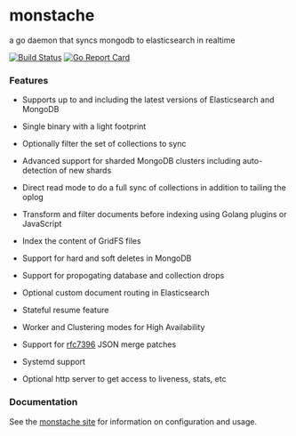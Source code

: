 # monstache
a go daemon that syncs mongodb to elasticsearch in realtime

[![Build Status](https://travis-ci.org/rwynn/monstache.svg?branch=rel3)](https://travis-ci.org/rwynn/monstache)
[![Go Report Card](https://goreportcard.com/badge/github.com/rwynn/monstache)](https://goreportcard.com/report/github.com/rwynn/monstache)

### Features

- Supports up to and including the latest versions of Elasticsearch and MongoDB

- Single binary with a light footprint 

- Optionally filter the set of collections to sync

- Advanced support for sharded MongoDB clusters including auto-detection of new shards

- Direct read mode to do a full sync of collections in addition to tailing the oplog

- Transform and filter documents before indexing using Golang plugins or JavaScript

- Index the content of GridFS files

- Support for hard and soft deletes in MongoDB

- Support for propogating database and collection drops

- Optional custom document routing in Elasticsearch

- Stateful resume feature

- Worker and Clustering modes for High Availability

- Support for [rfc7396](https://tools.ietf.org/html/rfc7396) JSON merge patches

- Systemd support

- Optional http server to get access to liveness, stats, etc

### Documentation

See the [monstache site](https://rwynn.github.io/monstache-site/) for information on configuration and usage.

